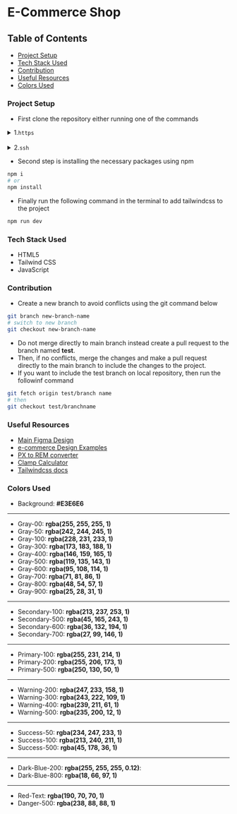# E-Commerce Shop
## Table of Contents
- [Project Setup](#project-setup)
- [Tech Stack Used](#tech-stack-used)
- [Contribution](#contribution)
- [Useful Resources](#useful-resources)
- [Colors Used](#colors-used)

### Project Setup

- First clone the repository either running one of the commands
<details>
<summary>1.<code>https</code></summary>
<br>

```bash
git clone https://github.com/Ssaava/e-commerce-shop.git
cd e-commerce-shop
```
</details>
<br>
<details>
<summary>2.<code>ssh</code></summary>
<br>

```bash
git clone git@github.com:Ssaava/e-commerce-shop.git
cd e-commerce-shop
```
</details>

- Second step is installing the necessary packages using npm

```bash
npm i
# or
npm install
```

- Finally run the following command in the terminal to add tailwindcss to the project

```bash
npm run dev

```

### Tech Stack Used
- HTML5
- Tailwind CSS
- JavaScript

### Contribution
- Create a new branch to avoid conflicts using the git command below
```bash
git branch new-branch-name
# switch to new branch
git checkout new-branch-name
```

- Do not merge directly to main branch instead create a pull request to the branch named **test**.
- Then, if no conflicts, merge the changes and make a pull request directly to the main branch to include the changes to the project.
- If you want to include the test branch on local repository, then run the followinf command
```bash
git fetch origin test/branch name
# then
git checkout test/branchname 
```

### Useful Resources
- [Main Figma Design](https://www.figma.com/design/74NALN2NWtQYeJSiTgcbXn/Clicon---eCommerce-Marketplace-Website-Figma-Template-(Community)-(Community)?m=auto&is-community-duplicate=1&fuid=1388884085494947125)
- [e-commerce Design Examples](https://www.figma.com/community/tag/e-commerce/files)
- [PX to REM converter](https://nekocalc.com/px-to-rem-converter)
- [Clamp Calculator](https://clamp.font-size.app/?config=eyJyb290IjoiMTYiLCJtaW5XaWR0aCI6IjMwMHB4IiwibWF4V2lkdGgiOiIxMDI0cHgiLCJtaW5Gb250U2l6ZSI6IjI1MHB4IiwibWF4Rm9udFNpemUiOiI0NDhweCJ9)
- [Tailwindcss docs](https://tailwindcss.com/)

### Colors Used
- Background: **#E3E6E6**
***
- Gray-00: **rgba(255, 255, 255, 1)**
- Gray-50: **rgba(242, 244, 245, 1)**
- Gray-100: **rgba(228, 231, 233, 1)**
- Gray-300: **rgba(173, 183, 188, 1)**
- Gray-400: **rgba(146, 159, 165, 1)**
- Gray-500: **rgba(119, 135, 143, 1)**
- Gray-600: **rgba(95, 108, 114, 1)**
- Gray-700: **rgba(71, 81, 86, 1)**
- Gray-800: **rgba(48, 54, 57, 1)**
- Gray-900: **rgba(25, 28, 31, 1)**
***
- Secondary-100: **rgba(213, 237, 253, 1)**
- Secondary-500: **rgba(45, 165, 243, 1)**
- Secondary-600: **rgba(36, 132, 194, 1)**
- Secondary-700: **rgba(27, 99, 146, 1)**
***
- Primary-100: **rgba(255, 231, 214, 1)**
- Primary-200: **rgba(255, 206, 173, 1)**
- Primary-500: **rgba(250, 130, 50, 1)**
***
- Warning-200: **rgba(247, 233, 158, 1)**
- Warning-300: **rgba(243, 222, 109, 1)**
- Warning-400: **rgba(239, 211, 61, 1)**
- Warning-500: **rgba(235, 200, 12, 1)**
***
- Success-50: **rgba(234, 247, 233, 1)**
- Success-100: **rgba(213, 240, 211, 1)**
- Success-500: **rgba(45, 178, 36, 1)**
***
- Dark-Blue-200: **rgba(255, 255, 255, 0.12)**:
- Dark-Blue-800: **rgba(18, 66, 97, 1)**
***
- Red-Text: **rgba(190, 70, 70, 1)**
- Danger-500: **rgba(238, 88, 88, 1)**


